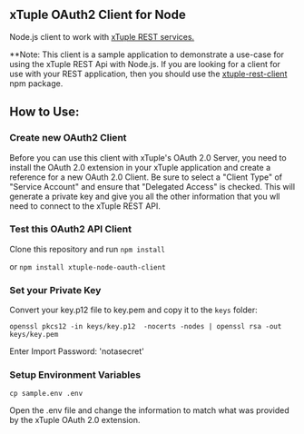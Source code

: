 ## xTuple OAuth2 Client for Node

Node.js client to work with [xTuple REST services.](http://github.com/xtuple/xtuple)

**Note: This client is a sample application to demonstrate a use-case for using the xTuple REST Api with Node.js.
If you are looking for a client for use with your REST application,
then you should use the [xtuple-rest-client](https://www.npmjs.org/package/xtuple-rest-client) npm package.

## How to Use:

### Create new OAuth2 Client

Before you can use this client with xTuple's OAuth 2.0 Server, you need to install the OAuth 2.0
extension in your xTuple application and create a reference for a new OAuth 2.0 Client.
Be sure to select a "Client Type" of "Service Account" and ensure that "Delegated Access" is checked.
This will generate a private key and give you all the other information that you wll need to connect to the xTuple REST API.

### Test this OAuth2 API Client

Clone this repository and run `npm install`

or `npm install xtuple-node-oauth-client`

### Set your Private Key

Convert your key.p12 file to key.pem and copy it to the `keys` folder:

`openssl pkcs12 -in keys/key.p12  -nocerts -nodes | openssl rsa -out keys/key.pem`

Enter Import Password: 'notasecret'

### Setup Environment Variables

`cp sample.env .env`

Open the .env file and change the information to match what was provided by the xTuple OAuth 2.0 extension.
